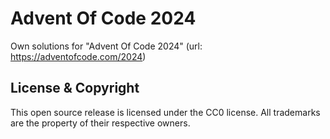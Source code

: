 Advent Of Code 2024
===

Own solutions for "Advent Of Code 2024" (url: https://adventofcode.com/2024)

License & Copyright
-------------------
This open source release is licensed under the CC0 license. All trademarks are the property of their respective owners.